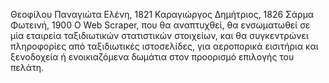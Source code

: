 Θεοφίλου Παναγιώτα Ελένη, 1821
Καραγιώργος Δημήτριος, 1826
Σάρμα Φωτεινή, 1900
Ο Web Scraper, που θα αναπτυχθεί, θα ενσωματωθεί σε μία εταιρεία ταξιδιωτικών στατιστικών στοιχείων, και θα συγκεντρώνει πληροφορίες από ταξιδιωτικές ιστοσελίδες, 
για αεροπορικά εισιτήρια και ξενοδοχεία ή ενοικιαζόμενα δωμάτια στον προορισμό επιλογής του πελάτη. 
